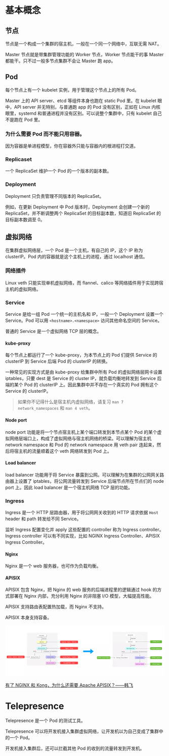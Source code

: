 # 基本概念

## 节点

节点是一个构成一个集群的宿主机，一般在一个同一个网络中，互联无需 NAT。

Master 节点就是带集群管理功能的 Worker 节点，Worker 节点能干的事 Master 都能干。只不过一般多节点集群不会让 Master 跑 app。

## Pod

每个节点上有一个 kubelet 实例，用于管理这个节点上的所有 Pod。

Master 上的 API server、etcd 等组件本身也跑在 static Pod 里。在 kubelet 眼中，API server 并无特别，与普通跑 app 的 Pod 没有区别，正如在 Linux 内核眼里，systemd 和普通进程并没有区别。可以说整个集群中，只有 kubelet 自己不是跑在 Pod 里。

### 为什么需要 Pod 而不能只用容器。

因为容器是单进程模型，你在容器外只能与容器内的根进程打交道。

### Replicaset

一个 ReplicaSet 维护一个 Pod 的一个版本的副本数。

### Deployment

Deployment 只负责管理不同版本的 ReplicaSet。

例如，在更新 Deployment 中 Pod 版本时，Deployment 会创建一个新的 ReplicaSet，并不断调整两个 ReplicaSet 的目标副本数，知道旧 ReplicaSet 的目标副本数调至 0。

## 虚拟网络

在集群虚拟网络层，一个 Pod 是一个主机，有自己的 IP，这个 IP 称为 clusterIP。Pod 内的容器就是这个主机上的进程，通过 localhost 通信。

### 网络插件

Linux veth 只能实现单机虚拟网络，而 flannel、calico 等网络插件用于实现跨宿主机的虚拟网络。

### Service

Service 是给一组 Pod 一个统一的主机名和 IP，一般一个 Deployment 设置一个 Service。Pod 可以用 `<hostname>.<namespace>` 访问其他命名空间的 Service。

普通的 Service 是一个虚拟网络 TCP 层的概念。

#### kube-proxy

每个节点上都运行了一个 kube-proxy，为本节点上的 Pod 们提供 Service 的 clusterIP 到 Service 后端 Pod 的 clusterIP 的转换。

一种常见的实现方式是由 kube-proxy 给集群中所有 Pod 的虚拟网络层网卡设置 iptables，只要 dest 是 Service 的 cluster IP，就负载均衡地转发到 Service 后端的某个 Pod 的 clusterIP 上。因此集群中并不存在一个真实的 Pod 拥有这个 Service 的 clusterIP。

> 如果你不记得什么是宿主机内虚拟网络，请复习 `man 7 network_namespaces` 和 `man 4 veth`。

#### Node port

node port 功能是将一个节点宿主机上某个端口转发到本节点某个 Pod 的某个虚拟网络层端口上，构成了虚拟网络与宿主机网络的桥梁。可以理解为宿主机 network namespace 和 Pod 的 network namespace 用 veth pair 连起来，然后将宿主机的流量顺着这个 veth 网络转发到 Pod 上。

#### Load balancer

load balancer 功能用于将 Service 暴露到公网。可以理解为在集群的公网网关路由器上设置了 iptables，将公网流量转发到 Service 后端节点所在节点们的 node port 上。因此 load balancer 是一个宿主机网络 TCP 层的功能。

### Ingress

Ingress 是一个 HTTP 层路由器，用于将公网网关收到的 HTTP 请求依据 `Host` header 和 path 转发给不同 Service。

监听 Ingress 配置变化并 apply 这些配置的 controller 称为 Ingress controller。Ingress controller 可以有不同实现，比如 NGINX Ingress Controller、APISIX Ingress Controller。

#### Nginx

Nginx 是一个 web 服务器，也可作为负载均衡。

#### APISIX

APISIX 包含 Nginx，把 Nginx 的 web 服务的后端进程里的逻辑通过 hook 的方式部署在 Nginx 内部，充分利用 Nginx 的非阻塞 I/O 模型，大幅提高性能。

APISIX 支持路由表配置热加载，而 Nginx 不支持。

APISIX 本身支持容备。

![APISIX evolution](./Kubernetes/apisix-evolution.webp)

[有了 NGINX 和 Kong，为什么还需要 Apache APISIX？——韩飞](https://apisix.apache.org/zh/blog/2022/07/30/why-we-need-apache-apisix/)

# Telepresence

Telepresence 是一个 Pod 的测试工具。

Telepresence 可以将开发机接入集群虚拟网络，让开发机以为自己变成了集群中的一个 Pod。

开发机接入集群后，还可以拦截其他 Pod 的收到的流量转发到开发机。
